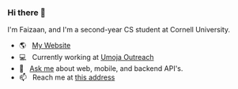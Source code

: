 ### Hi there 👋

I'm Faizaan, and I'm a second-year CS student at Cornell University.
- 🌎  &nbsp; [My Website](https://faizaan.dev)
- 💻  &nbsp; Currently working at [Umoja Outreach](https://umojaoutreach.org)
- 💬  &nbsp; [Ask me](mailto:fdatoo7@gmail.com) about web, mobile, and backend API's.
- 📫  &nbsp; Reach me at [this address](mailto:fdatoo7@gmail.com)
